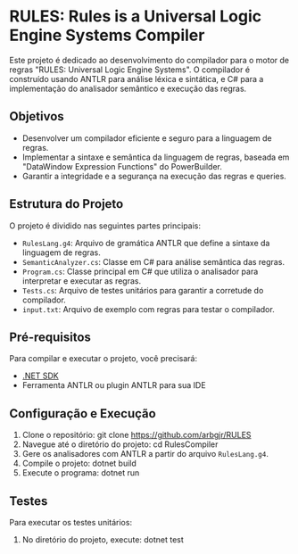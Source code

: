 # RULES: Rules is a Universal Logic Engine Systems Compiler

Este projeto é dedicado ao desenvolvimento do compilador para o motor de regras "RULES: Universal Logic Engine Systems". O compilador é construído usando ANTLR para análise léxica e sintática, e C# para a implementação do analisador semântico e execução das regras.

## Objetivos

- Desenvolver um compilador eficiente e seguro para a linguagem de regras.
- Implementar a sintaxe e semântica da linguagem de regras, baseada em "DataWindow Expression Functions" do PowerBuilder.
- Garantir a integridade e a segurança na execução das regras e queries.

## Estrutura do Projeto

O projeto é dividido nas seguintes partes principais:

- `RulesLang.g4`: Arquivo de gramática ANTLR que define a sintaxe da linguagem de regras.
- `SemanticAnalyzer.cs`: Classe em C# para análise semântica das regras.
- `Program.cs`: Classe principal em C# que utiliza o analisador para interpretar e executar as regras.
- `Tests.cs`: Arquivo de testes unitários para garantir a corretude do compilador.
- `input.txt`: Arquivo de exemplo com regras para testar o compilador.

## Pré-requisitos

Para compilar e executar o projeto, você precisará:

- [.NET SDK](https://dotnet.microsoft.com/download)
- Ferramenta ANTLR ou plugin ANTLR para sua IDE

## Configuração e Execução

1. Clone o repositório: git clone https://github.com/arbgjr/RULES
2. Navegue até o diretório do projeto: cd RulesCompiler
3. Gere os analisadores com ANTLR a partir do arquivo `RulesLang.g4`.
5. Compile o projeto: dotnet build
6. Execute o programa: dotnet run


## Testes

Para executar os testes unitários:

1. No diretório do projeto, execute: dotnet test
